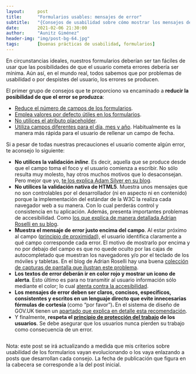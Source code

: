 ```yaml
---
layout:     post
title:      "Formularios usables: mensajes de error"
subtitle:   "{Consejos de usabilidad sobre cómo mostrar los mensajes de error}"
date:       2021-02-06 21:30:00
author:     "Aunitz Giménez"
header-img: "img/post-bg-64.jpg"
tags:       [buenas prácticas de usabilidad, formularios]
---
```


<p>En circunstancias ideales, nuestros formularios deberían ser tan fáciles de usar que las posibilidades de que el usuario cometa errores debería ser mínima. Aún así, en el mundo real, todos sabemos que por problemas de usabilidad o por despistes del usuario, los errores se producen.</p>

<p>El primer grupo de consejos que te proporciono va encaminado a <strong>reducir la posibilidad de que el error se produzca</strong>:</p>
<ul>
    <li><a href="{{ site.baseurl }}{% post_url 2017-03-09-tip-4-reducir-campos-formulario %}">Reduce el número de campos de los formularios</a>.</li>
    <li><a href="{{ site.baseurl }}{% post_url 2019-10-28-tip-14-emplea-valores-por-defecto-utiles-en-formularios %}">Emplea valores por defecto útiles en los formularios</a>.</li>
    <li><a href="{{ site.baseurl }}{% post_url 2020-01-29-tip-17-no-utilices-atributo-placeholder %}">No utilices el atributo placeholder</a>.</li>
    <li><a href="{{ site.baseurl }}{% post_url 2021-01-17-formularios-usables-campos-de-fecha %}">Utiliza campos diferentes para el día, mes y año</a>. Habitualmente es la manera más rápida para el usuario de rellenar un campo de fecha.</li>
</ul>

<p>Si a pesar de todas nuestras precauciones el usuario comente algún error, te aconsejo lo siguiente:</p>

<ul>
    <li><strong>No utilices la validación <em>inline</em></strong>. Es decir, aquella que se produce desde que el campo toma el foco y el usuario comienza a escribir. No sólo resulta muy molesto, hay otros muchos motivos que lo desaconsejan. Pero mejor que yo, <a href="https://adamsilver.io/articles/live-validation-is-problematic/" target="_blank" rel="noopener noreferrer">te los explica Adam Silver en su blog</a>.</li>
    <li><strong>No utilices la validación nativa de HTML5</strong>. Muestra unos mensajes que no son controlables por el desarrollador (ni en aspecto ni en contenido) porque la implementación del estándar de la W3C la realiza cada navegador web a su manera. Con lo cual perderás control y consistencia en tu aplicación. Además, presenta importantes problemas de accesibilidad. Como <a href="https://adrianroselli.com/2019/02/avoid-default-field-validation.html" target="_blank" rel="noopener noreferrer">los que explica de manera detallada Adrian Roselli en su blog</a>.</li>
    <li><strong>Muestra el mensaje de error justo encima del campo</strong>. Al estar próximo al campo (<a href="{{ site.baseurl }}{% post_url 2018-01-22-ley-06-principio-de-la-proximidad %}">principio de proximidad</a>), el usuario identifica claramente a qué campo corresponde cada error. El motivo de mostrarlo por encima y no por debajo del campo es que no quede oculto por las cajas de autocompletado que muestran los navegadores y/o por el teclado de los móviles y tabletas. En el blog de Adrian Roselli hay una buena <a href="https://adrianroselli.com/2017/01/avoid-messages-under-fields.html" target="_blank" rel="noopener noreferrer">colección de capturas de pantalla que ilustran este problema</a>.</li>
    <li><strong>Los textos de error deberán ir en color rojo y mostrar un icono de alerta</strong>. Esto último es para no transmitir al usuario información sólo mediante el color; lo cual <a href="{{ site.baseurl }}{% post_url 2019-02-22-accesibilidad-web-al-alcance-de-todos %}">atenta contra la accesibilidad</a>.</li>
    <li><strong>Los mensajes de error deben ser claros, concisos, específicos, consistentes y escritos en un lenguaje directo que evite innecesarias fórmulas de cortesía </strong>(como “por favor”)<strong>. </strong>En el sistema de diseño de GOV.UK tienen un <a href="https://design-system.service.gov.uk/components/error-message/" target="_blank" rel="noopener noreferrer">apartado que explica en detalle esta recomendación</a>.</li>
    <li>Y finalmente, <strong>respeta el <a href="{{ site.baseurl }}{% post_url 2017-01-18-principios-usabilidad %}">principio de protección del trabajo</a> de los usuarios</strong>. Se debe asegurar que los usuarios nunca pierden su trabajo como consecuencia de un error.</li>
</ul>

<p><img src="{{ site.baseurl }}/img/formularios-usables-mensajes-de-error.png" alt=""></p>

<p class="small">Nota: este post se irá actualizando a medida que mis criterios sobre usabilidad de los formularios vayan evolucionando o los vaya enlazando a posts que desarrollan cada consejo. La fecha de publicación que figura en la cabecera se corresponde a la del post inicial.</p>